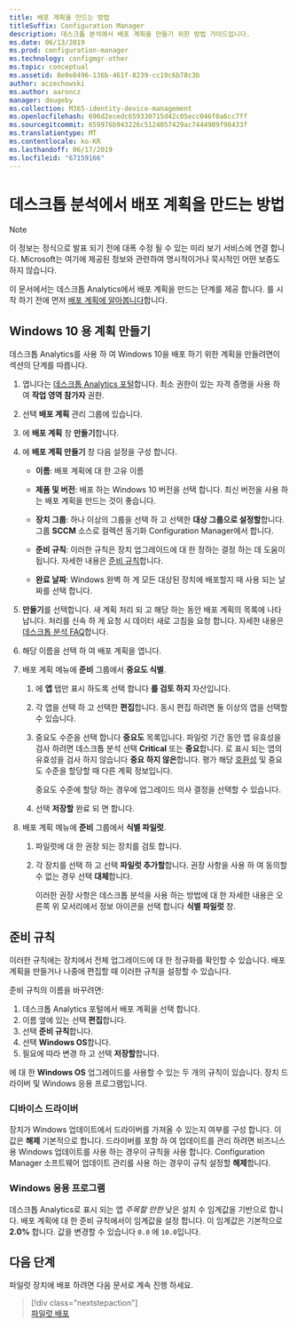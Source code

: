 ```yaml
---
title: 배포 계획을 만드는 방법
titleSuffix: Configuration Manager
description: 데스크톱 분석에서 배포 계획을 만들기 위한 방법 가이드입니다.
ms.date: 06/13/2019
ms.prod: configuration-manager
ms.technology: configmgr-other
ms.topic: conceptual
ms.assetid: 8e0e8496-136b-461f-8239-cc19c6b78c3b
author: aczechowski
ms.author: aaroncz
manager: dougeby
ms.collection: M365-identity-device-management
ms.openlocfilehash: 696d2ecedc659330715d42c05ecc046f0a6cc7ff
ms.sourcegitcommit: 659976b943226c5124057429ac7444989f98433f
ms.translationtype: MT
ms.contentlocale: ko-KR
ms.lasthandoff: 06/17/2019
ms.locfileid: "67159166"
---
```

# <a name="how-to-create-deployment-plans-in-desktop-analytics"></a>데스크톱 분석에서 배포 계획을 만드는 방법

> [!Note]  
> 이 정보는 정식으로 발표 되기 전에 대폭 수정 될 수 있는 미리 보기 서비스에 연결 합니다. Microsoft는 여기에 제공된 정보와 관련하여 명시적이거나 묵시적인 어떤 보증도 하지 않습니다.  

이 문서에서는 데스크톱 Analytics에서 배포 계획을 만드는 단계를 제공 합니다. 를 시작 하기 전에 먼저 [배포 계획에 알아봅니다](/sccm/desktop-analytics/about-deployment-plans)합니다.

## <a name="create-a-plan-for-windows-10"></a>Windows 10 용 계획 만들기

데스크톱 Analytics를 사용 하 여 Windows 10을 배포 하기 위한 계획을 만들려면이 섹션의 단계를 따릅니다.

1. 엽니다는 [데스크톱 Analytics 포털](https://aka.ms/desktopanalytics)합니다. 최소 권한이 있는 자격 증명을 사용 하 여 **작업 영역 참가자** 권한.  

2. 선택 **배포 계획** 관리 그룹에 있습니다.  

3. 에 **배포 계획** 창 **만들기**합니다.  

4. 에 **배포 계획 만들기** 창 다음 설정을 구성 합니다.  

    - **이름**: 배포 계획에 대 한 고유 이름  

    - **제품 및 버전**: 배포 하는 Windows 10 버전을 선택 합니다. 최신 버전을 사용 하는 배포 계획을 만드는 것이 좋습니다.  

    - **장치 그룹**: 하나 이상의 그룹을 선택 하 고 선택한 **대상 그룹으로 설정할**합니다. 그룹 **SCCM** 소스로 컬렉션 동기화 Configuration Manager에서 합니다.  

    - **준비 규칙**: 이러한 규칙은 장치 업그레이드에 대 한 정하는 결정 하는 데 도움이 됩니다. 자세한 내용은 [준비 규칙](#readiness-rules)합니다.  

    - **완료 날짜**: Windows 완벽 하 게 모든 대상된 장치에 배포할지 때 사용 되는 날짜를 선택 합니다.  

5. **만들기**를 선택합니다. 새 계획 처리 되 고 해당 하는 동안 배포 계획의 목록에 나타납니다. 처리를 신속 하 게 요청 시 데이터 새로 고침을 요청 합니다. 자세한 내용은 [데스크톱 분석 FAQ](/sccm/desktop-analytics/faq##can-i-reduce-the-amount-of-time-it-takes-for-data-to-refresh-in-my-desktop-analytics-portal)합니다.  

6. 해당 이름을 선택 하 여 배포 계획을 엽니다.  

7. 배포 계획 메뉴에 **준비** 그룹에서 **중요도 식별**.  

    1. 에 **앱** 탭만 표시 하도록 선택 합니다 **를 검토 하지** 자산입니다.  

    2. 각 앱을 선택 하 고 선택한 **편집**합니다. 동시 편집 하려면 둘 이상의 앱을 선택할 수 있습니다.  

    3. 중요도 수준을 선택 합니다 **중요도** 목록입니다. 파일럿 기간 동안 앱 유효성을 검사 하려면 데스크톱 분석 선택 **Critical** 또는 **중요**합니다. 로 표시 되는 앱의 유효성을 검사 하지 않습니다 **중요 하지 않은**합니다. 평가 해당 [호환성](/sccm/desktop-analytics/compat-assessment) 및 중요도 수준을 할당할 때 다른 계획 정보입니다.  

        중요도 수준에 할당 하는 경우에 업그레이드 의사 결정을 선택할 수 있습니다.  

    4. 선택 **저장할** 완료 되 면 합니다.  

8. 배포 계획 메뉴에 **준비** 그룹에서 **식별 파일럿**.  

    1. 파일럿에 대 한 권장 되는 장치를 검토 합니다.  

    2. 각 장치를 선택 하 고 선택 **파일럿 추가할**합니다. 권장 사항을 사용 하 여 동의할 수 없는 경우 선택 **대체**합니다.  

        이러한 권장 사항은 데스크톱 분석을 사용 하는 방법에 대 한 자세한 내용은 오른쪽 위 모서리에서 정보 아이콘을 선택 합니다 **식별 파일럿** 창.

## <a name="readiness-rules"></a>준비 규칙

이러한 규칙에는 장치에서 전체 업그레이드에 대 한 정규화를 확인할 수 있습니다. 배포 계획을 만들거나 나중에 편집할 때 이러한 규칙을 설정할 수 있습니다.

준비 규칙의 이름을 바꾸려면:

1. 데스크톱 Analytics 포털에서 배포 계획을 선택 합니다.
1. 이름 옆에 있는 선택 **편집**합니다.
1. 선택 **준비 규칙**합니다.
1. 선택 **Windows OS**합니다.
1. 필요에 따라 변경 하 고 선택 **저장할**합니다.

에 대 한 **Windows OS** 업그레이드를 사용할 수 있는 두 개의 규칙이 있습니다. 장치 드라이버 및 Windows 응용 프로그램입니다.

### <a name="device-drivers"></a>디바이스 드라이버

장치가 Windows 업데이트에서 드라이버를 가져올 수 있는지 여부를 구성 합니다. 이 값은 **해제** 기본적으로 합니다. 드라이버를 포함 하 여 업데이트를 관리 하려면 비즈니스용 Windows 업데이트를 사용 하는 경우이 규칙을 사용 합니다. Configuration Manager 소프트웨어 업데이트 관리를 사용 하는 경우이 규칙 설정할 **해제**합니다.

### <a name="windows-applications"></a>Windows 응용 프로그램

데스크톱 Analytics로 표시 되는 앱 *주목할 만한* 낮은 설치 수 임계값을 기반으로 합니다. 배포 계획에 대 한 준비 규칙에서이 임계값을 설정 합니다. 이 임계값은 기본적으로 **2.0%** 합니다. 값을 변경할 수 있습니다 `0.0` 에 `10.0`입니다.


## <a name="next-steps"></a>다음 단계

파일럿 장치에 배포 하려면 다음 문서로 계속 진행 하세요.
> [!div class="nextstepaction"]  
> [파일럿 배포](/sccm/desktop-analytics/deploy-pilot)  

